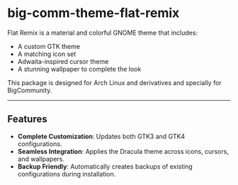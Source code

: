 # big-comm-theme-flat-remix


Flat Remix is a material and colorful GNOME theme that includes:
- A custom GTK theme
- A matching icon set
- Adwaita-inspired cursor theme
- A stunning wallpaper to complete the look

This package is designed for Arch Linux and derivatives and specially for BigCommunity.

---
## Features

- **Complete Customization**: Updates both GTK3 and GTK4 configurations.
- **Seamless Integration**: Applies the Dracula theme across icons, cursors, and wallpapers.
- **Backup Friendly**: Automatically creates backups of existing configurations during installation.

